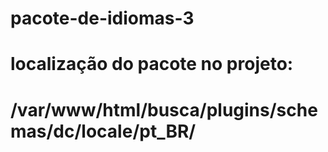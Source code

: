 # pacote-de-idiomas-3

# localização do pacote no projeto:
# /var/www/html/busca/plugins/schemas/dc/locale/pt_BR/
